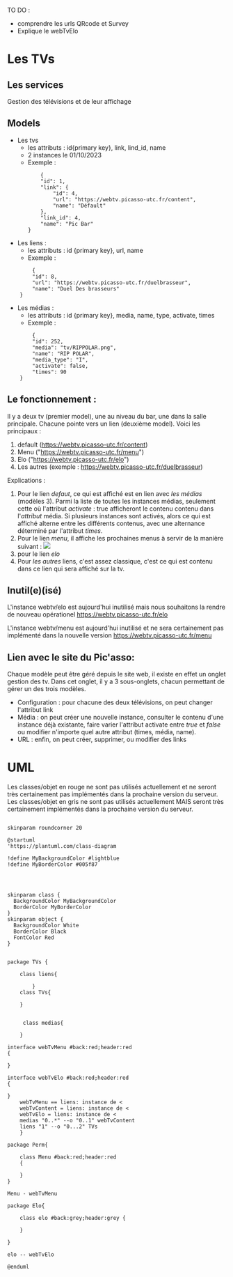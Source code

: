 
TO DO :
* comprendre les urls QRcode et Survey
* Explique le webTvElo


# Les TVs

## Les services

Gestion des télévisions et de leur affichage

## Models

- Les tvs
  - les attributs : id{primary key}, link, lind_id, name
  - 2 instances le 01/10/2023
  - Exemple :
    ``` {
        {
        "id": 1,
        "link": {
            "id": 4,
            "url": "https://webtv.picasso-utc.fr/content",
            "name": "Défault"
        },
        "link_id": 4,
        "name": "Pic Bar"
    }

- Les liens :
  - les attributs : id {primary key}, url, name
  - Exemple :
```    {
        {
        "id": 8,
        "url": "https://webtv.picasso-utc.fr/duelbrasseur",
        "name": "Duel Des brasseurs"
    }
```    
- Les médias :
  - les attributs : id {primary key}, media, name, type, activate, times
  - Exemple :
```            {
        {
        "id": 252,
        "media": "tv/RIPPOLAR.png",
        "name": "RIP POLAR",
        "media_type": "I",
        "activate": false,
        "times": 90
    }
```

## Le fonctionnement :

Il y a deux tv (premier model), une au niveau du bar, une dans la salle principale. Chacune pointe vers un lien (deuxième model). Voici les principaux :
1. default (https://webtv.picasso-utc.fr/content)
2. Menu ("https://webtv.picasso-utc.fr/menu")
3. Elo ("https://webtv.picasso-utc.fr/elo")
4. Les autres (exemple : https://webtv.picasso-utc.fr/duelbrasseur)

Explications :
1. Pour le lien *defaut*, ce qui est affiché est en lien avec *les médias* (modèles 3). Parmi la liste de toutes les instances médias, seulement cette où l'attribut *activate* : true afficheront le contenu contenu dans l'*attribut* média. Si plusieurs instances sont activés, alors ce qui est affiché alterne entre les différents contenus, avec une alternance déterminé par l'attribut *times*.
2. Pour le lien *menu*, il affiche les prochaines menus à servir de la manière suivant :
   ![](https://md.picasoft.net/uploads/upload_a60a8701fcad958433a2140b21a38c28.png)
3. pour le lien *elo*
4. Pour *les autres* liens, c'est assez classique, c'est ce qui est contenu dans ce lien qui sera affiché sur la tv.

## Inutil(e)(isé)

L'instance webtv/elo est aujourd'hui inutilisé mais nous souhaitons la rendre de nouveau opérationel
https://webtv.picasso-utc.fr/elo

L'instance webtv/menu est aujourd'hui inutilisé et ne sera certainement pas implémenté dans la nouvelle version
https://webtv.picasso-utc.fr/menu


## Lien avec le site du Pic'asso:
Chaque modèle peut être géré depuis le site web, il existe en effet un onglet gestion des tv. Dans cet onglet, il y a 3 sous-onglets, chacun permettant de gérer un des trois modèles.
* Configuration : pour chacune des deux télévisions, on peut changer l'attribut link
* Média : on peut créer une nouvelle instance, consulter le contenu d'une instance déjà existante, faire varier l'attribut activate entre *true* et *false* ou modifier n'importe quel autre attribut (times, média, name).
* URL : enfin, on peut créer, supprimer, ou modifier des links

UML
===

Les classes/objet en rouge ne sont pas utilisés actuellement et ne seront très certainement pas implémentés dans la prochaine version du serveur.
Les classes/objet en gris ne sont pas utilisés actuellement MAIS seront très certainement implémentés dans la prochaine version du serveur.

```plantuml

skinparam roundcorner 20

@startuml
'https://plantuml.com/class-diagram

!define MyBackgroundColor #lightblue
!define MyBorderColor #005f87




skinparam class {
  BackgroundColor MyBackgroundColor
  BorderColor MyBorderColor
}
skinparam object {
  BackgroundColor White
  BorderColor Black
  FontColor Red
}


package TVs {

    class liens{

        }
    class TVs{

    }

    
     class medias{
         
    }

interface webTvMenu #back:red;header:red
{

}
    
interface webTvElo #back:red;header:red
{

}
    webTvMenu == liens: instance de <
    webTvContent = liens: instance de <
    webTvElo = liens: instance de <
    medias "0..*" --o "0..1" webTvContent
    liens "1" --o "0...2" TVs
    }

package Perm{
    
    class Menu #back:red;header:red 
    {

    }    
}

Menu - webTvMenu

package Elo{
    
    class elo #back:grey;header:grey {
        
    }
    
}

elo -- webTvElo

@enduml

